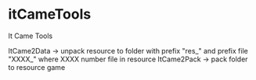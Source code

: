 # itCameTools
It Came Tools 

ItCame2Data -> unpack resource to folder with prefix "res_" and prefix file "XXXX_" where XXXX number file in resource
ItCame2Pack -> pack folder to resource game

